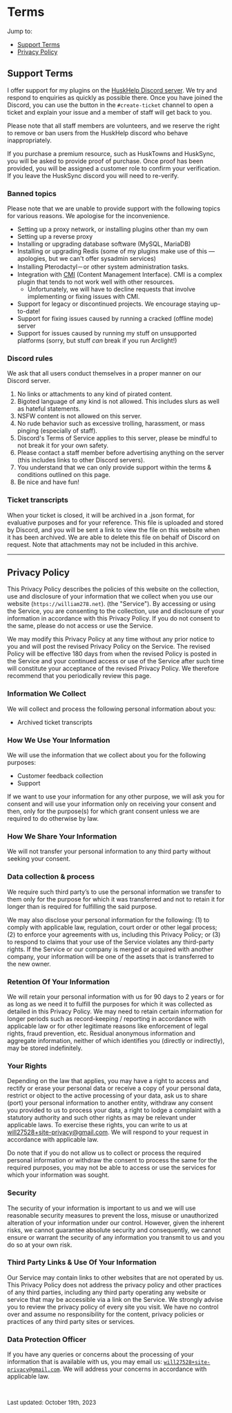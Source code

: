 # Terms

Jump to:
* [Support Terms](#support-terms)
* [Privacy Policy](#privacy-policy)

## Support Terms

I offer support for my plugins on the [HuskHelp Discord server](https://discord.gg/tVYhJfyDWG). We try and respond to enquiries as quickly as possible there.
Once you have joined the Discord, you can use the button in the `#create-ticket` channel to open a ticket and explain your issue and a member of staff will get back to you.

Please note that all staff members are volunteers, and we reserve the right to remove or ban users from the HuskHelp discord who behave inappropriately.

If you purchase a premium resource, such as HuskTowns and HuskSync, you will be asked to provide proof of purchase.
Once proof has been provided, you will be assigned a customer role to confirm your verification. If you leave the HuskSync discord you will need to re-verify.

### <i class="fa-solid fa-ban"></i> Banned topics

Please note that we are unable to provide support with the following topics for various reasons. We apologise for the inconvenience.

<div class="two-column-list">

- Setting up a proxy network, or installing plugins other than my own
- Setting up a reverse proxy
- Installing or upgrading database software (MySQL, MariaDB)
- Installing or upgrading Redis (some of my plugins make use of this &mdash; apologies, but we can't offer sysadmin services)
- Installing Pterodactyl&#xFF0D;or other system administration tasks.
- Integration with [CMI](https://www.spigotmc.org/resources/cmi.3742/) (Content Management Interface). CMI is a complex plugin that tends to not work well with other resources. 
  - Unfortunately, we will have to decline requests that involve implementing or fixing issues with CMI.
- Support for legacy or discontinued projects. We encourage staying up-to-date!
- Support for fixing issues caused by running a cracked (offline mode) server
- Support for issues caused by running my stuff on unsupported platforms (sorry, but stuff _can_ break if you run Arclight!)

</div>

### <i class="fa-solid fa-gavel"></i> Discord rules

We ask that all users conduct themselves in a proper manner on our Discord server.

1. No links or attachments to any kind of pirated content.
2. Bigoted language of any kind is not allowed. This includes slurs as well as hateful statements.
3. NSFW content is not allowed on this server.
4. No rude behavior such as excessive trolling, harassment, or mass pinging (especially of staff).
5. Discord's Terms of Service applies to this server, please be mindful to not break it for your own safety.
6. Please contact a staff member before advertising anything on the server (this includes links to other Discord servers).
7. You understand that we can only provide support within the terms & conditions outlined on this page.
8. Be nice and have fun!

### <i class="fa-solid fa-file-lines"></i> Ticket transcripts

When your ticket is closed, it will be archived in a .json format, for evaluative purposes and for your reference. This file is uploaded and stored by Discord, and you will be sent a link to view the file on this website when it has been archived. We are able to delete this file on behalf of Discord on request. Note that attachments may not be included in this archive.

<hr />

## Privacy Policy
This Privacy Policy describes the policies of this website on the collection, use and disclosure of your information that we collect when you use our website (`https://william278.net`). (the "Service"). By accessing or using the Service, you are consenting to the collection, use and disclosure of your information in accordance with this Privacy Policy. If you do not consent to the same, please do not access or use the Service. 
 
We may modify this Privacy Policy at any time without any prior notice to you and will post the revised Privacy Policy on the Service. The revised Policy will be effective 180 days from when the revised Policy is posted in the Service and your continued access or use of the Service after such time will constitute your acceptance of the revised Privacy Policy. We therefore recommend that you periodically review this page. 
 
### Information We Collect
We will collect and process the following personal information about you: 
 
* Archived ticket transcripts
 
### How We Use Your Information
We will use the information that we collect about you for the following purposes: 
 
* Customer feedback collection
* Support

If we want to use your information for any other purpose, we will ask you for consent and will use your information only on receiving your consent and then, only for the purpose(s) for which grant consent unless we are required to do otherwise by law. 
 
### How We Share Your Information
We will not transfer your personal information to any third party without seeking your consent.
 
### Data collection & process
We require such third party’s to use the personal information we transfer to them only for the purpose for which it was transferred and not to retain it for longer than is required for fulfilling the said purpose. 

We may also disclose your personal information for the following: (1) to comply with applicable law, regulation, court order or other legal process; (2) to enforce your agreements with us, including this Privacy Policy; or (3) to respond to claims that your use of the Service violates any third-party rights. If the Service or our company is merged or acquired with another company, your information will be one of the assets that is transferred to the new owner. 
 
### Retention Of Your Information
We will retain your personal information with us for 90 days to 2 years or for as long as we need it to fulfill the purposes for which it was collected as detailed in this Privacy Policy. We may need to retain certain information for longer periods such as record-keeping / reporting in accordance with applicable law or for other legitimate reasons like enforcement of legal rights, fraud prevention, etc. Residual anonymous information and aggregate information, neither of which identifies you (directly or indirectly), may be stored indefinitely. 
 
### Your Rights
Depending on the law that applies, you may have a right to access and rectify or erase your personal data or receive a copy of your personal data, restrict or object to the active processing of your data, ask us to share (port) your personal information to another entity, withdraw any consent you provided to us to process your data, a right to lodge a complaint with a statutory authority and such other rights as may be relevant under applicable laws. To exercise these rights, you can write to us at will27528+site-privacy@gmail.com. We will respond to your request in accordance with applicable law. 

Do note that if you do not allow us to collect or process the required personal information or withdraw the consent to process the same for the required purposes, you may not be able to access or use the services for which your information was sought. 
 
### Security
The security of your information is important to us and we will use reasonable security measures to prevent the loss, misuse or unauthorized alteration of your information under our control. However, given the inherent risks, we cannot guarantee absolute security and consequently, we cannot ensure or warrant the security of any information you transmit to us and you do so at your own risk. 
 
### Third Party Links & Use Of Your Information
Our Service may contain links to other websites that are not operated by us. This Privacy Policy does not address the privacy policy and other practices of any third parties, including any third party operating any website or service that may be accessible via a link on the Service. We strongly advise you to review the privacy policy of every site you visit. We have no control over and assume no responsibility for the content, privacy policies or practices of any third party sites or services. 
 
### Data Protection Officer
If you have any queries or concerns about the processing of your information that is available with us, you may email us: [`will27528+site-privacy@gmail.com`](mailto:will27528+site-privacy@gmail.com). We will address your concerns in accordance with applicable law. 

<br/>

<p style="font-size: small">Last updated: October 19th, 2023</p>
